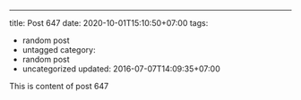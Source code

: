 ---
title: Post 647
date: 2020-10-01T15:10:50+07:00
tags:
  - random post
  - untagged
category:
  - random post
  - uncategorized
updated: 2016-07-07T14:09:35+07:00

This is content of post 647